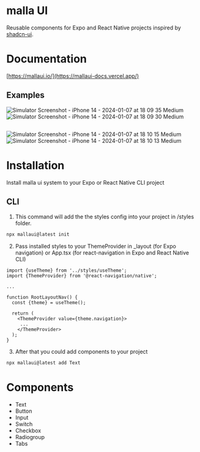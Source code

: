 # malla UI

Reusable components for Expo and React Native projects inspired by [shadcn-ui](https://github.com/shadcn-ui/ui).

# Documentation

[https://mallaui.io/](https://mallaui-docs.vercel.app/)


## Examples



![Simulator Screenshot - iPhone 14 - 2024-01-07 at 18 09 35 Medium](https://github.com/ro-mgh/mallaui/assets/58989752/5a1fbfc2-4ed0-488d-9ade-96175373bcac)
![Simulator Screenshot - iPhone 14 - 2024-01-07 at 18 09 30 Medium](https://github.com/ro-mgh/mallaui/assets/58989752/0906f7c9-0202-4bc2-be42-fded1cad2d95)

##

![Simulator Screenshot - iPhone 14 - 2024-01-07 at 18 10 15 Medium](https://github.com/ro-mgh/mallaui/assets/58989752/8ca15827-0ed3-4fa1-8c9f-7d1d3f6bd4a5)
![Simulator Screenshot - iPhone 14 - 2024-01-07 at 18 10 13 Medium](https://github.com/ro-mgh/mallaui/assets/58989752/886a0b22-8f71-4f73-9eb2-08d572157690)


# Installation

Install malla ui system to your Expo or React Native CLI project 

## CLI

1. This command will add the the styles config into your project in /styles folder.

 ```bash
npx mallaui@latest init
```

2. Pass installed styles to your ThemeProvider in _layout (for Expo navigation) or App.tsx (for react-navigation in Expo and React Native CLI)

```tsx {{title: "App.tsx or _layout.tsx"}}
import {useTheme} from '../styles/useTheme';
import {ThemeProvider} from '@react-navigation/native';

...

function RootLayoutNav() {
  const {theme} = useTheme();

  return (
    <ThemeProvider value={theme.navigation}>
     ...
    </ThemeProvider>
  );
}
```

3. After that you could add components to your project

 ```bash
npx mallaui@latest add Text
```

# Components

- Text
- Button
- Input
- Switch
- Checkbox
- Radiogroup
- Tabs





